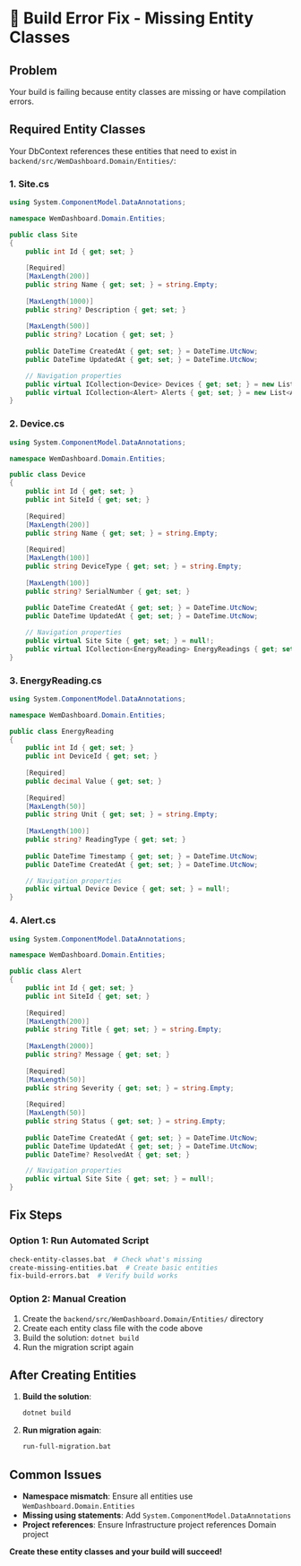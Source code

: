# 🚨 Build Error Fix - Missing Entity Classes

## Problem
Your build is failing because entity classes are missing or have compilation errors.

## Required Entity Classes

Your DbContext references these entities that need to exist in `backend/src/WemDashboard.Domain/Entities/`:

### 1. Site.cs
```csharp
using System.ComponentModel.DataAnnotations;

namespace WemDashboard.Domain.Entities;

public class Site
{
    public int Id { get; set; }
    
    [Required]
    [MaxLength(200)]
    public string Name { get; set; } = string.Empty;
    
    [MaxLength(1000)]
    public string? Description { get; set; }
    
    [MaxLength(500)]
    public string? Location { get; set; }
    
    public DateTime CreatedAt { get; set; } = DateTime.UtcNow;
    public DateTime UpdatedAt { get; set; } = DateTime.UtcNow;

    // Navigation properties
    public virtual ICollection<Device> Devices { get; set; } = new List<Device>();
    public virtual ICollection<Alert> Alerts { get; set; } = new List<Alert>();
}
```

### 2. Device.cs
```csharp
using System.ComponentModel.DataAnnotations;

namespace WemDashboard.Domain.Entities;

public class Device
{
    public int Id { get; set; }
    public int SiteId { get; set; }
    
    [Required]
    [MaxLength(200)]
    public string Name { get; set; } = string.Empty;
    
    [Required]
    [MaxLength(100)]
    public string DeviceType { get; set; } = string.Empty;
    
    [MaxLength(100)]
    public string? SerialNumber { get; set; }
    
    public DateTime CreatedAt { get; set; } = DateTime.UtcNow;
    public DateTime UpdatedAt { get; set; } = DateTime.UtcNow;

    // Navigation properties
    public virtual Site Site { get; set; } = null!;
    public virtual ICollection<EnergyReading> EnergyReadings { get; set; } = new List<EnergyReading>();
}
```

### 3. EnergyReading.cs
```csharp
using System.ComponentModel.DataAnnotations;

namespace WemDashboard.Domain.Entities;

public class EnergyReading
{
    public int Id { get; set; }
    public int DeviceId { get; set; }
    
    [Required]
    public decimal Value { get; set; }
    
    [Required]
    [MaxLength(50)]
    public string Unit { get; set; } = string.Empty;
    
    [MaxLength(100)]
    public string? ReadingType { get; set; }
    
    public DateTime Timestamp { get; set; } = DateTime.UtcNow;
    public DateTime CreatedAt { get; set; } = DateTime.UtcNow;

    // Navigation properties
    public virtual Device Device { get; set; } = null!;
}
```

### 4. Alert.cs
```csharp
using System.ComponentModel.DataAnnotations;

namespace WemDashboard.Domain.Entities;

public class Alert
{
    public int Id { get; set; }
    public int SiteId { get; set; }
    
    [Required]
    [MaxLength(200)]
    public string Title { get; set; } = string.Empty;
    
    [MaxLength(2000)]
    public string? Message { get; set; }
    
    [Required]
    [MaxLength(50)]
    public string Severity { get; set; } = string.Empty;
    
    [Required]
    [MaxLength(50)]
    public string Status { get; set; } = string.Empty;
    
    public DateTime CreatedAt { get; set; } = DateTime.UtcNow;
    public DateTime UpdatedAt { get; set; } = DateTime.UtcNow;
    public DateTime? ResolvedAt { get; set; }

    // Navigation properties
    public virtual Site Site { get; set; } = null!;
}
```

## Fix Steps

### Option 1: Run Automated Script
```bash
check-entity-classes.bat  # Check what's missing
create-missing-entities.bat  # Create basic entities
fix-build-errors.bat  # Verify build works
```

### Option 2: Manual Creation
1. Create the `backend/src/WemDashboard.Domain/Entities/` directory
2. Create each entity class file with the code above
3. Build the solution: `dotnet build`
4. Run the migration script again

## After Creating Entities

1. **Build the solution**:
   ```bash
   dotnet build
   ```

2. **Run migration again**:
   ```bash
   run-full-migration.bat
   ```

## Common Issues

- **Namespace mismatch**: Ensure all entities use `WemDashboard.Domain.Entities`
- **Missing using statements**: Add `System.ComponentModel.DataAnnotations`
- **Project references**: Ensure Infrastructure project references Domain project

**Create these entity classes and your build will succeed!**